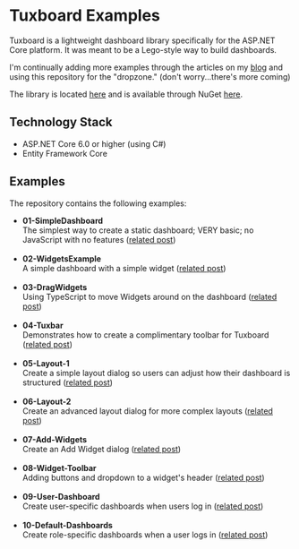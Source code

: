 # Tuxboard Examples

Tuxboard is a lightweight dashboard library specifically for the ASP.NET Core platform. It was meant to be a Lego-style way to build dashboards.

I'm continually adding more examples through the articles on my [blog](https://www.danylkoweb.com/tuxboard) and using this repository for the "dropzone." (don't worry...there's more coming)

The library is located [here](https://github.com/jdanylko/Tuxboard) and is available through NuGet [here](https://www.nuget.org/packages/Tuxboard.Core).

## Technology Stack
- ASP.NET Core 6.0 or higher (using C#)
- Entity Framework Core

## Examples
The repository contains the following examples:
- **01-SimpleDashboard**<br/>The simplest way to create a static dashboard; VERY basic; no JavaScript with no features ([related post](https://www.danylkoweb.com/Blog/introducing-tuxboard-SY)) <br/><br/>
- **02-WidgetsExample**<br/>A simple dashboard with a simple widget ([related post](https://www.danylkoweb.com/Blog/dashboard-modularity-TD))<br/><br/>
- **03-DragWidgets**<br/>Using TypeScript to move Widgets around on the dashboard ([related post](https://www.danylkoweb.com/Blog/moving-widgets-in-tuxboard-TE))<br/><br/>
- **04-Tuxbar**<br/>Demonstrates how to create a complimentary toolbar for Tuxboard ([related post](https://www.danylkoweb.com/Blog/creating-a-tuxbar-for-tuxboard-TL))<br/><br/>
- **05-Layout-1**<br/>Create a simple layout dialog so users can adjust how their dashboard is structured ([related post](https://www.danylkoweb.com/Blog/managing-layouts-in-tuxboard-simple-layout-dialog-U2))<br/><br/>
- **06-Layout-2**<br/>Create an advanced layout dialog for more complex layouts ([related post](https://www.danylkoweb.com/Blog/managing-layouts-in-tuxboard-advanced-layout-dialog-U3))<br/><br/>
- **07-Add-Widgets**<br/>Create an Add Widget dialog ([related post](https://www.danylkoweb.com/Blog/adding-widgets-with-a-tuxboard-dialog-U4))<br/><br/>
- **08-Widget-Toolbar**<br/>Adding buttons and dropdown to a widget's header ([related post](https://www.danylkoweb.com/Blog/using-widget-toolbars-or-deleting-widgets-U6))<br/><br/>
- **09-User-Dashboard**<br/>Create user-specific dashboards when users log in ([related post](https://www.danylkoweb.com/Blog/creating-user-specific-dashboards-U7))<br/><br/>
- **10-Default-Dashboards**<br/>Create role-specific dashboards when a user logs in ([related post](https://www.danylkoweb.com/Blog/creating-default-dashboards-using-roles-U8))<br/><br/>
